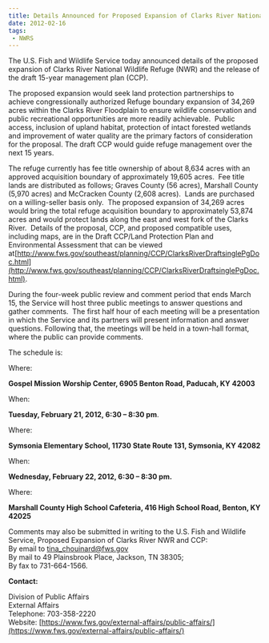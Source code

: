 ```yaml
---
title: Details Announced for Proposed Expansion of Clarks River National Wildlife Refuge and Comprehensive Conservation Plan
date: 2012-02-16
tags:
 - NWRS
---
```


The U.S. Fish and Wildlife Service today announced details of the proposed expansion of Clarks River National Wildlife Refuge (NWR) and the release of the draft 15-year management plan (CCP).

The proposed expansion would seek land protection partnerships to achieve congressionally authorized Refuge boundary expansion of 34,269 acres within the Clarks River Floodplain to ensure wildlife conservation and public recreational opportunities are more readily achievable.  Public access, inclusion of upland habitat, protection of intact forested wetlands and improvement of water quality are the primary factors of consideration for the proposal. The draft CCP would guide refuge management over the next 15 years.

The refuge currently has fee title ownership of about 8,634 acres with an approved acquisition boundary of approximately 19,605 acres.  Fee title lands are distributed as follows; Graves County (56 acres), Marshall County (5,970 acres) and McCracken County (2,608 acres).  Lands are purchased on a willing-seller basis only.  The proposed expansion of 34,269 acres would bring the total refuge acquisition boundary to approximately 53,874 acres and would protect lands along the east and west fork of the Clarks River.  Details of the proposal, CCP, and proposed compatible uses, including maps, are in the Draft CCP/Land Protection Plan and Environmental Assessment that can be viewed at[http://www.fws.gov/southeast/planning/CCP/ClarksRiverDraftsinglePgDoc.html](http://www.fws.gov/southeast/planning/CCP/ClarksRiverDraftsinglePgDoc.html).

During the four-week public review and comment period that ends March 15, the Service will host three public meetings to answer questions and gather comments.  The first half hour of each meeting will be a presentation in which the Service and its partners will present information and answer questions. Following that, the meetings will be held in a town-hall format, where the public can provide comments.

The schedule is:

Where:

**Gospel Mission Worship Center, 6905 Benton Road, Paducah, KY 42003**

When:

**Tuesday, February 21, 2012, 6:30 – 8:30 pm**.

Where:

**Symsonia Elementary School, 11730 State Route 131, Symsonia, KY 42082**

When:

**Wednesday, February 22, 2012, 6:30 – 8:30 pm.**

Where:

**Marshall County High School Cafeteria, 416 High School Road, Benton, KY 42025**

Comments may also be submitted in writing to the U.S. Fish and Wildlife Service, Proposed Expansion of Clarks River NWR and CCP:  
By email to [tina_chouinard@fws.gov](mailto:tina_chouinard@fws.gov)  
By mail to 49 Plainsbrook Place, Jackson, TN 38305;  
By fax to 731-664-1566.

**Contact:**

Division of Public Affairs  
External Affairs  
Telephone: 703-358-2220  
Website: [https://www.fws.gov/external-affairs/public-affairs/](https://www.fws.gov/external-affairs/public-affairs/)

